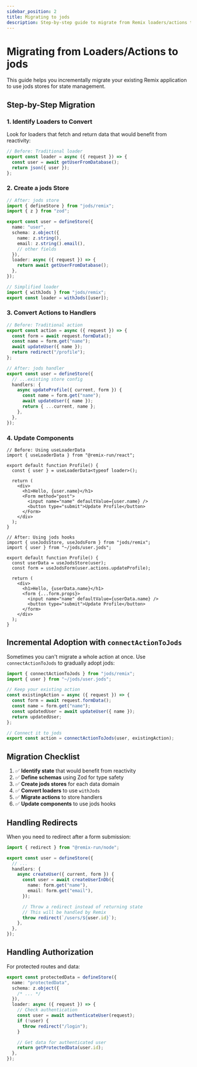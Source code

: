 ```yaml
---
sidebar_position: 2
title: Migrating to jods
description: Step-by-step guide to migrate from Remix loaders/actions to jods
---
```


# Migrating from Loaders/Actions to jods

This guide helps you incrementally migrate your existing Remix application to use jods stores for state management.

## Step-by-Step Migration

### 1. Identify Loaders to Convert

Look for loaders that fetch and return data that would benefit from reactivity:

```typescript
// Before: Traditional loader
export const loader = async ({ request }) => {
  const user = await getUserFromDatabase();
  return json({ user });
};
```

### 2. Create a jods Store

```typescript
// After: jods store
import { defineStore } from "jods/remix";
import { z } from "zod";

export const user = defineStore({
  name: "user",
  schema: z.object({
    name: z.string(),
    email: z.string().email(),
    // other fields
  }),
  loader: async ({ request }) => {
    return await getUserFromDatabase();
  },
});

// Simplified loader
import { withJods } from "jods/remix";
export const loader = withJods([user]);
```

### 3. Convert Actions to Handlers

```typescript
// Before: Traditional action
export const action = async ({ request }) => {
  const form = await request.formData();
  const name = form.get("name");
  await updateUser({ name });
  return redirect("/profile");
};

// After: jods handler
export const user = defineStore({
  // ...existing store config
  handlers: {
    async updateProfile({ current, form }) {
      const name = form.get("name");
      await updateUser({ name });
      return { ...current, name };
    },
  },
});
```

### 4. Update Components

```tsx
// Before: Using useLoaderData
import { useLoaderData } from "@remix-run/react";

export default function Profile() {
  const { user } = useLoaderData<typeof loader>();

  return (
    <div>
      <h1>Hello, {user.name}</h1>
      <Form method="post">
        <input name="name" defaultValue={user.name} />
        <button type="submit">Update Profile</button>
      </Form>
    </div>
  );
}

// After: Using jods hooks
import { useJodsStore, useJodsForm } from "jods/remix";
import { user } from "~/jods/user.jods";

export default function Profile() {
  const userData = useJodsStore(user);
  const form = useJodsForm(user.actions.updateProfile);

  return (
    <div>
      <h1>Hello, {userData.name}</h1>
      <form {...form.props}>
        <input name="name" defaultValue={userData.name} />
        <button type="submit">Update Profile</button>
      </form>
    </div>
  );
}
```

## Incremental Adoption with `connectActionToJods`

Sometimes you can't migrate a whole action at once. Use `connectActionToJods` to gradually adopt jods:

```typescript
import { connectActionToJods } from "jods/remix";
import { user } from "~/jods/user.jods";

// Keep your existing action
const existingAction = async ({ request }) => {
  const form = await request.formData();
  const name = form.get("name");
  const updatedUser = await updateUser({ name });
  return updatedUser;
};

// Connect it to jods
export const action = connectActionToJods(user, existingAction);
```

## Migration Checklist

1. ✅ **Identify state** that would benefit from reactivity
2. ✅ **Define schemas** using Zod for type safety
3. ✅ **Create jods stores** for each data domain
4. ✅ **Convert loaders** to use `withJods`
5. ✅ **Migrate actions** to store handlers
6. ✅ **Update components** to use jods hooks

## Handling Redirects

When you need to redirect after a form submission:

```typescript
import { redirect } from "@remix-run/node";

export const user = defineStore({
  // ...
  handlers: {
    async createUser({ current, form }) {
      const user = await createUserInDb({
        name: form.get("name"),
        email: form.get("email"),
      });

      // Throw a redirect instead of returning state
      // This will be handled by Remix
      throw redirect(`/users/${user.id}`);
    },
  },
});
```

## Handling Authorization

For protected routes and data:

```typescript
export const protectedData = defineStore({
  name: "protectedData",
  schema: z.object({
    /* ... */
  }),
  loader: async ({ request }) => {
    // Check authentication
    const user = await authenticateUser(request);
    if (!user) {
      throw redirect("/login");
    }

    // Get data for authenticated user
    return getProtectedData(user.id);
  },
});
```

